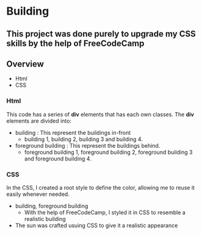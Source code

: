 # Building

This project was done purely to upgrade my CSS skills by the help of FreeCodeCamp
----

## Overview

- Html
- CSS

### Html

This code has a series of **div** elements that has each own classes. The **div** elements are divided into:
- building : This represent the buildings in-front
  - building 1, building 2, building 3 and building 4.  
- foreground building : This represent the buildings behind.
  - foreground building 1, foreground building 2, foreground building 3 and foreground building 4.

### CSS

In the CSS, I created a root style to define the color, allowing me to reuse it easily whenever needed.
- building, foreground building
  - With the help of FreeCodeCamp, I styled it in CSS to resemble a realistic building
- The sun was crafted usuing CSS to give it a realistic appearance